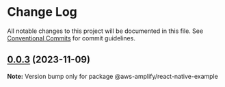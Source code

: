 # Change Log

All notable changes to this project will be documented in this file.
See [Conventional Commits](https://conventionalcommits.org) for commit guidelines.

## [0.0.3](https://github.com/jimblanc/amplify-js/compare/@aws-amplify/react-native-example@0.0.2...@aws-amplify/react-native-example@0.0.3) (2023-11-09)

**Note:** Version bump only for package @aws-amplify/react-native-example
